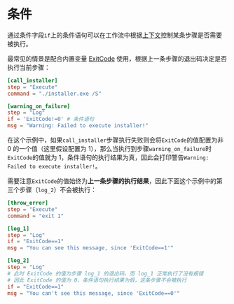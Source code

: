 # 条件
通过条件字段`if`上的条件语句可以在工作流中根据[上下文](./2-context.md)控制某条步骤是否需要被执行。

最常见的情景是配合内置变量 [ExitCode](/nep/definition/2-context.html#exitcode) 使用，根据上一条步骤的退出码决定是否执行当前步骤：
```toml
[call_installer]
step = "Execute"
command = "./installer.exe /S"

[warning_on_failure]
step = "Log"
if = 'ExitCode!=0' # 条件语句
msg = "Warning: Failed to execute installer!"
```
在这个示例中，如果`call_installer`步骤执行失败则会将`ExitCode`的值配置为非 0 的一个值（这里假设配置为 1），那么当执行到步骤`warning_on_failure`时`ExitCode`的值就为 1，条件语句的执行结果为真，因此会打印警告`Warning: Failed to execute installer!`。

需要注意`ExitCode`的值始终为**上一条步骤的执行结果**，因此下面这个示例中的第三个步骤（`log_2`）不会被执行：
```toml
[throw_error]
step = "Execute"
command = "exit 1"

[log_1]
step = "Log"
if = "ExitCode==1"
msg = "You can see this message, since 'ExitCode==1'"

[log_2]
step = "Log"
# 此时 ExitCode 的值为步骤 log_1 的退出码，而 log_1 正常执行了没有报错
# 因此 ExitCode 的值为 0，条件语句执行结果为假，这条步骤不会被执行
if = "ExitCode==1"
msg = "You can't see this message, since 'ExitCode==0'"
```